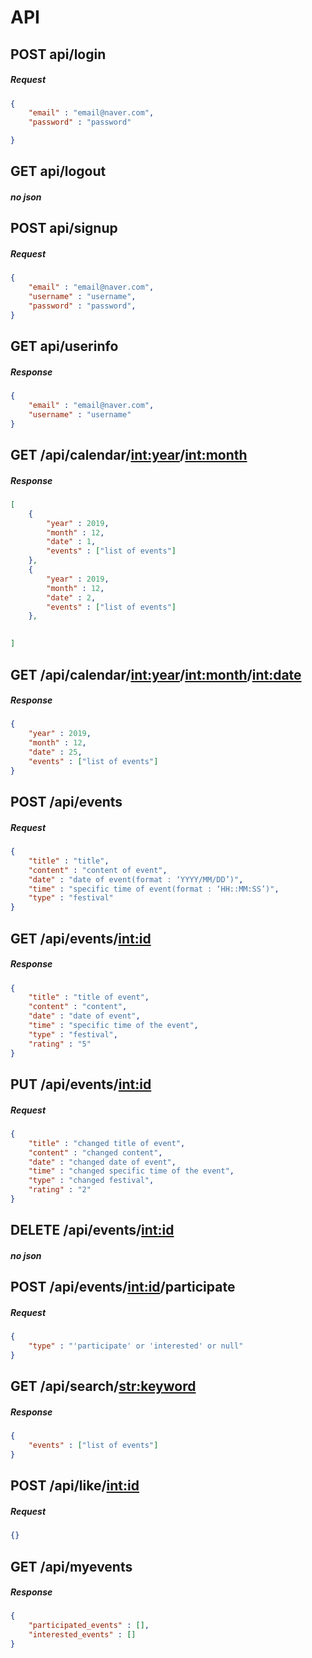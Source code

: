 # API

## POST api/login
##### Request
``` json
{
    "email" : "email@naver.com",
    "password" : "password"

}
```

## GET api/logout
##### no json

## POST api/signup
##### Request
``` json
{
    "email" : "email@naver.com",
    "username" : "username",
    "password" : "password",
}
```
## GET api/userinfo
##### Response
``` json 
{
    "email" : "email@naver.com",
    "username" : "username"
}
```

## GET /api/calendar/<int:year>/<int:month>
##### Response
``` json
[
    {
        "year" : 2019,
        "month" : 12,
        "date" : 1,
        "events" : ["list of events"]
    },
    {
        "year" : 2019,
        "month" : 12,
        "date" : 2,
        "events" : ["list of events"]
    },
    

]
```

## GET /api/calendar/<int:year>/<int:month>/<int:date>
##### Response
``` json
{
    "year" : 2019,
    "month" : 12,
    "date" : 25,
    "events" : ["list of events"]
}
```

## POST /api/events
##### Request
``` json
{
    "title" : "title",
    "content" : "content of event",
    "date" : "date of event(format : ‘YYYY/MM/DD’)",
    "time" : "specific time of event(format : ‘HH::MM:SS’)",
    "type" : "festival"
}
```

## GET /api/events/<int:id>
##### Response
``` json
{
    "title" : "title of event",
    "content" : "content",
    "date" : "date of event",
    "time" : "specific time of the event",
    "type" : "festival",
    "rating" : "5"
}
```

## PUT /api/events/<int:id>
##### Request
``` json
{
    "title" : "changed title of event",
    "content" : "changed content",
    "date" : "changed date of event",
    "time" : "changed specific time of the event",
    "type" : "changed festival",
    "rating" : "2"
}
```

## DELETE /api/events/<int:id>
##### no json

## POST /api/events/<int:id>/participate
##### Request
``` json
{
    "type" : "'participate' or 'interested' or null"
}
```

## GET /api/search/<str:keyword>
##### Response
``` json
{
    "events" : ["list of events"]
}
```

## POST /api/like/<int:id>
##### Request
``` json
{}
```

## GET /api/myevents
##### Response
``` json
{
    "participated_events" : [],
    "interested_events" : []
}
```
